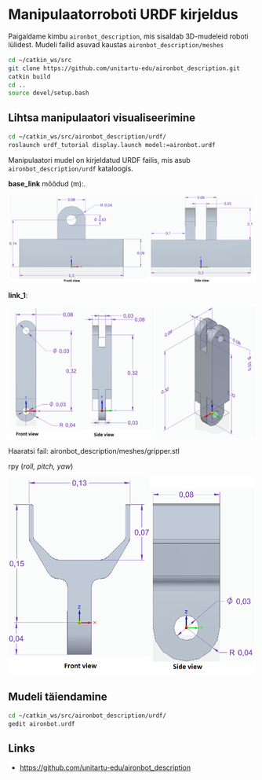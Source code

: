# Manipulaatorroboti URDF kirjeldus

Paigaldame kimbu `aironbot_description`, mis sisaldab 3D-mudeleid roboti lülidest. Mudeli failid asuvad kaustas `aironbot_description/meshes`

```bash
cd ~/catkin_ws/src
git clone https://github.com/unitartu-edu/aironbot_description.git
catkin build
cd ..
source devel/setup.bash
```

## Lihtsa manipulaatori visualiseerimine

```bash
cd ~/catkin_ws/src/aironbot_description/urdf/
roslaunch urdf_tutorial display.launch model:=aironbot.urdf
```

Manipulaatori mudel on kirjeldatud URDF failis, mis asub `aironbot_description/urdf` kataloogis.

**base_link** mõõdud (m):.

![](img/4_base_link.png)

**link_1**:

![](img/5_manipulator_link.png)

Haaratsi fail: aironbot_description/meshes/gripper.stl

rpy (_roll, pitch, yaw_)

![](img/8_gripper.png)

## Mudeli täiendamine

```bash
cd ~/catkin_ws/src/aironbot_description/urdf/
gedit aironbot.urdf
```

## Links

- https://github.com/unitartu-edu/aironbot_description
